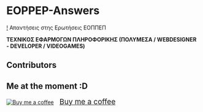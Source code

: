 # EOPPEP-Answers
[!](https://www.eoppep.gr/templates/eoppep/images/logo.png)
Απαντήσεις στης Ερωτήσεις ΕΟΠΠΕΠ

**ΤΕΧΝΙΚΟΣ ΕΦΑΡΜΟΓΩΝ ΠΛΗΡΟΦΟΡΙΚΗΣ (ΠΟΛΥΜΕΣΑ / WEBDESIGNER - DEVELOPER / VIDEOGAMES)**


## Contributors

Me at the moment :D
-----------------------

[![Buy me a coffee](https://cdn.buymeacoffee.com/buttons/bmc-new-btn-logo.svg)<span style="margin-left:15px;font-size:19px !important;">Buy me a coffee</span>](https://www.buymeacoffee.com/3rg1s)
